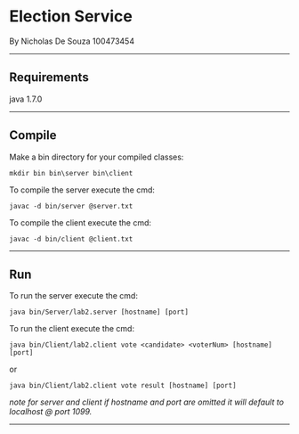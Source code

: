 Election Service
================

By Nicholas De Souza 100473454

___

Requirements
------------

java 1.7.0


___

Compile
-------

Make a bin directory for your compiled classes:

```
mkdir bin bin\server bin\client
```

To compile the server execute the cmd:

```
javac -d bin/server @server.txt 
```

To compile the client execute the cmd:

```
javac -d bin/client @client.txt 
```


___

Run
---

To run the server execute the cmd:
 
```
java bin/Server/lab2.server [hostname] [port]
```

To run the client execute the cmd:

```
java bin/Client/lab2.client vote <candidate> <voterNum> [hostname] [port]
```

or

```
java bin/Client/lab2.client vote result [hostname] [port]
```

*note for server and client if hostname and port are omitted it will default to localhost @ port 1099.*


___